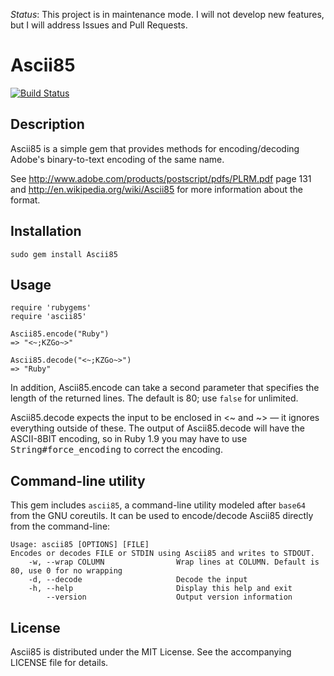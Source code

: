*Status*: This project is in maintenance mode. I will not develop new features, but I will address Issues and Pull Requests.

# Ascii85

[![Build Status](https://travis-ci.org/DataWraith/ascii85gem.svg?branch=master)](https://travis-ci.org/DataWraith/ascii85gem)

## Description

Ascii85 is a simple gem that provides methods for encoding/decoding Adobe's
binary-to-text encoding of the same name.

See http://www.adobe.com/products/postscript/pdfs/PLRM.pdf page 131 and
http://en.wikipedia.org/wiki/Ascii85 for more information about the format.


## Installation

`sudo gem install Ascii85`


## Usage

```
require 'rubygems'
require 'ascii85'

Ascii85.encode("Ruby")
=> "<~;KZGo~>"

Ascii85.decode("<~;KZGo~>")
=> "Ruby"
```

In addition, Ascii85.encode can take a second parameter that specifies the
length of the returned lines. The default is 80; use `false` for unlimited.

Ascii85.decode expects the input to be enclosed in <~ and ~> — it
ignores everything outside of these. The output of Ascii85.decode
will have the ASCII-8BIT encoding, so in Ruby 1.9 you may have to use
<tt>String#force_encoding</tt> to correct the encoding.


## Command-line utility

This gem includes `ascii85`, a command-line utility modeled after `base64` from
the GNU coreutils. It can be used to encode/decode Ascii85 directly from the
command-line:

```
Usage: ascii85 [OPTIONS] [FILE]
Encodes or decodes FILE or STDIN using Ascii85 and writes to STDOUT.
    -w, --wrap COLUMN                Wrap lines at COLUMN. Default is 80, use 0 for no wrapping
    -d, --decode                     Decode the input
    -h, --help                       Display this help and exit
        --version                    Output version information
```


## License

Ascii85 is distributed under the MIT License. See the accompanying LICENSE file
for details.

